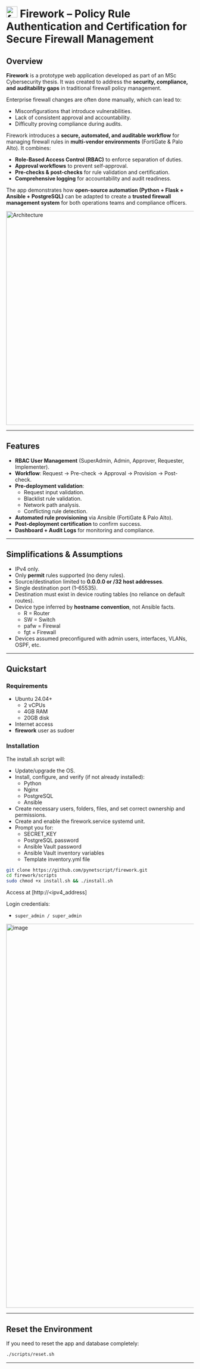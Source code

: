 # <img width="30" height="30" alt="favicon" src="https://github.com/user-attachments/assets/7c2c2f10-88b4-481d-8f05-fa4dd45754eb" /> Firework – Policy Rule Authentication and Certification for Secure Firewall Management  

## Overview  
**Firework** is a prototype web application developed as part of an MSc Cybersecurity thesis. It was created to address the **security, compliance, and auditability gaps** in traditional firewall policy management.  

Enterprise firewall changes are often done manually, which can lead to:  
- Misconfigurations that introduce vulnerabilities.  
- Lack of consistent approval and accountability.  
- Difficulty proving compliance during audits.  

Firework introduces a **secure, automated, and auditable workflow** for managing firewall rules in **multi-vendor environments** (FortiGate & Palo Alto). It combines:  
- **Role-Based Access Control (RBAC)** to enforce separation of duties.  
- **Approval workflows** to prevent self-approval.  
- **Pre-checks & post-checks** for rule validation and certification.  
- **Comprehensive logging** for accountability and audit readiness.  

The app demonstrates how **open-source automation (Python + Flask + Ansible + PostgreSQL)** can be adapted to create a **trusted firewall management system** for both operations teams and compliance officers.

<img width="750" height="575" alt="Architecture" src="https://github.com/user-attachments/assets/234ce9b1-8307-4dd1-a828-5e2749230fd1" />

---

## Features  
- **RBAC User Management** (SuperAdmin, Admin, Approver, Requester, Implementer).  
- **Workflow**: Request → Pre-check → Approval → Provision → Post-check.  
- **Pre-deployment validation**:
  - Request input validation.
  - Blacklist rule validation.  
  - Network path analysis.  
  - Conflicting rule detection.
- **Automated rule provisioning** via Ansible (FortiGate & Palo Alto).
- **Post-deployment certification** to confirm success.
- **Dashboard + Audit Logs** for monitoring and compliance.

---

## Simplifications & Assumptions  
- IPv4 only.  
- Only **permit** rules supported (no deny rules).  
- Source/destination limited to **0.0.0.0 or /32 host addresses**.  
- Single destination port (1–65535).  
- Destination must exist in device routing tables (no reliance on default routes).  
- Device type inferred by **hostname convention**, not Ansible facts.
  - R = Router
  - SW = Switch
  - pafw = Firewal
  - fgt = Firewall
- Devices assumed preconfigured with admin users, interfaces, VLANs, OSPF, etc.  

---

## Quickstart

### Requirements  
- Ubuntu 24.04+
  - 2 vCPUs
  - 4GB RAM
  - 20GB disk
- Internet access
- **firework** user as sudoer

### Installation
The install.sh script will:
- Update/upgrade the OS.
- Install, configure, and verify (if not already installed):
  - Python
  - Nginx
  - PostgreSQL
  - Ansible
- Create necessary users, folders, files, and set correct ownership and permissions.
- Create and enable the firework.service systemd unit.
- Prompt you for:
  - SECRET_KEY
  - PostgreSQL password
  - Ansible Vault password
  - Ansible Vault inventory variables
  - Template inventory.yml file

```bash
git clone https://github.com/pynetscript/firework.git
cd firework/scripts
sudo chmod +x install.sh && ./install.sh
```

Access at [http://<ipv4_address]

Login credentials:
- `super_admin / super_admin`

<img width="1920" height="1032" alt="image" src="https://github.com/user-attachments/assets/adc9e3ba-7d86-4c75-a2b9-f9aaeded9159" />

---

## Reset the Environment  
If you need to reset the app and database completely:

```bash
./scripts/reset.sh
```

---
